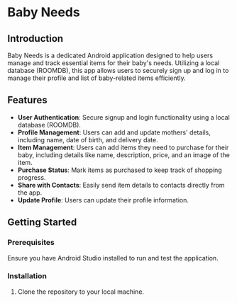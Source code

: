 # Baby Needs

## Introduction
Baby Needs is a dedicated Android application designed to help users manage and track essential items for their baby's needs. Utilizing a local database (ROOMDB), this app allows users to securely sign up and log in to manage their profile and list of baby-related items efficiently.

## Features

- **User Authentication**: Secure signup and login functionality using a local database (ROOMDB).
- **Profile Management**: Users can add and update mothers' details, including name, date of birth, and delivery date.
- **Item Management**: Users can add items they need to purchase for their baby, including details like name, description, price, and an image of the item.
- **Purchase Status**: Mark items as purchased to keep track of shopping progress.
- **Share with Contacts**: Easily send item details to contacts directly from the app.
- **Update Profile**: Users can update their profile information.

## Getting Started

### Prerequisites
Ensure you have Android Studio installed to run and test the application.

### Installation
1. Clone the repository to your local machine.
